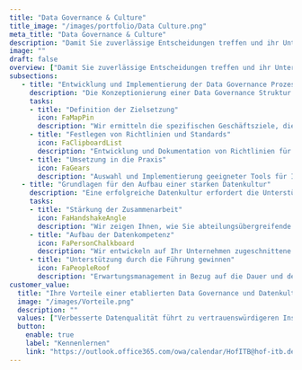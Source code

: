 ```yaml
---
title: "Data Governance & Culture"
title_image: "/images/portfolio/Data Culture.png"
meta_title: "Data Governance & Culture"
description: "Damit Sie zuverlässige Entscheidungen treffen und ihr Unternehmen vor Risiken optimal vor Risiken schützen können, muss gewährleistet werden, dass Ihre Daten korrekt, sicher und gesetzeskonform sind"
image: ""
draft: false
overview: ["Damit Sie zuverlässige Entscheidungen treffen und ihr Unternehmen vor Risiken optimal vor Risiken schützen können, muss gewährleistet werden, dass Ihre Daten korrekt, sicher und gesetzeskonform sind", "Eine Datenkultur etabliert ein datengesteuertes Umfeld, in dem fundierte Entscheidungen die Norm sind. Ihr Team wird so befähigt, auf der Grundlage von Erkenntnissen zu handeln und kontinuierliche Verbesserungen vorzunehmen.", "Zusammen verbessern eine starke Data Governance in Verbindung mit einer robusten Datenkultur die betriebliche Effizienz, fördern Innovationen und verschaffen Ihrem Unternehmen einen Wettbewerbsvorteil auf dem Markt gegenüber Unternehmen, die den Mehrwert von Daten noch nicht zu nutzen wissen."]
subsections: 
   - title: "Entwicklung und Implementierung der Data Governance Prozesse​"
     description: "Die Konzeptionierung einer Data Governance Struktur ist umfangreich. Sie umfasst neben dem Definieren von Zielen, dem Zusammenstellen eines Teams und Entwicklung eines Governance Rahmens auch die Implementierung von Prozessen und Technologien zur Sicherstellung der Datenqualität, Sicherheit und Compliance. Eine effektive Data Governance fördert eine datengesteuerte Unternehmenskultur und optimiert die Nutzung von Daten als strategisches Asset​"
     tasks: 
     - title: "Definition der Zielsetzung​​"
       icon: FaMapPin
       description: "Wir ermitteln die spezifischen Geschäftsziele, die durch Data Governance unterstützt werden sollen und legen klare Ziele für Datenqualität, Sicherheit, Compliance fest.​" 
     - title: "Festlegen von Richtlinien und Standards​"
       icon: FaClipboardList
       description: "Entwicklung und Dokumentation von Richtlinien für Datenzugang, die -nutzung und -verwaltung sowie Aufsetzen von Prozessen zum Datenmanagement​"  
     - title: "Umsetzung in die Praxis​"
       icon: FaGears
       description: "Auswahl und Implementierung geeigneter Tools für Ihre Governance Prozesse sowie Festlegung von KPI, um den Erfolg der Maßnahmen zu verfolgen​"  
   - title: "Grundlagen für den Aufbau einer starken Datenkultur​"
     description: "Eine erfolgreiche Datenkultur erfordert die Unterstützung der Führungsebene, klare Ziele und eine kontinuierliche Förderung der Datenkompetenz innerhalb der Organisation. Durch die Integration von Daten in Entscheidungsprozesse, den Abbau von Silos und die Förderung von Zusammenarbeit wird eine Kultur geschaffen, in der Daten als zentraler Bestandteil des täglichen Handelns verankert sind.​"
     tasks: 
     - title: "Stärkung der Zusammenarbeit​"
       icon: FaHandshakeAngle
       description: "Wir zeigen Ihnen, wie Sie abteilungsübergreifende Zusammenarbeit, durch das Aufbrechen von Datensilos und das Stärken des Datenaustausches fördern​" 
     - title: "Aufbau der Datenkompetenz​"
       icon: FaPersonChalkboard
       description: "Wir entwickeln auf Ihr Unternehmen zugeschnittene Schulungsprogramme zur Verbesserung der Datenkenntnisse auf allen Ebenen, die Ihre Mitarbeiter befähigen, Daten in ihren Aufgaben effektiv zu nutzen​​" 
     - title: "Unterstützung durch die Führung gewinnen​"
       icon: FaPeopleRoof
       description: "Erwartungsmanagement in Bezug auf die Dauer und den Nutzen von Datenprojekten, um den Buy In des Leadership Teams zu gewährleisten​​"
customer_value:
  title: "Ihre Vorteile einer etablierten Data Governance und Datenkultur​"
  image: "/images/Vorteile.png"
  description: ""
  values: ["Verbesserte Datenqualität führt zu vertrauenswürdigeren Insights und somit zu besseren Entscheidungen", "Durch Schutz sensibler Daten und Einhaltung gesetzlicher Vorschriften trägt solide Data Governance zu  reduziertem Risko von Datenschutzverletzungen", "Datenkompetenz führt zu mehr Verantwortlichkeit und Engagement Ihrer Mitarbeiter, da sie befähigt werden, Daten für strategische Erkenntnisse zu nutzen​", "Klare Datenverwaltungsprozesse und standardisierte Verfahren helfen, Fehler zu minimieren und Abläufe zu rationalisieren"]  
  button:
    enable: true
    label: "Kennenlernen"
    link: "https://outlook.office365.com/owa/calendar/HofITB@hof-itb.de/bookings/"  
---
```

